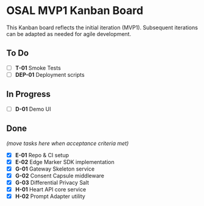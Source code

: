 # OSAL MVP1 Kanban Board

This Kanban board reflects the initial iteration (MVP1). Subsequent
iterations can be adapted as needed for agile development.

## To Do
- [ ] **T-01** Smoke Tests
- [ ] **DEP-01** Deployment scripts

## In Progress
- [ ] **D-01** Demo UI

## Done
_(move tasks here when acceptance criteria met)_
- [x] **E-01** Repo & CI setup
- [x] **E-02** Edge Marker SDK implementation
- [x] **G-01** Gateway Skeleton service
- [x] **G-02** Consent Capsule middleware
- [x] **G-03** Differential Privacy Salt
- [x] **H-01** Heart API core service
- [x] **H-02** Prompt Adapter utility

